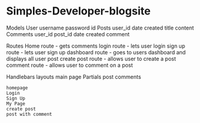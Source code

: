 # Simples-Developer-blogsite

Models
User
username
password
id
Posts
user_id
date created
title
content
Comments
user_id
post_id
date created
comment

Routes
Home route - gets comments
login route - lets user login
sign up route - lets user sign up
dashboard route - goes to users dashboard and displays all user post
create post route - allows user to create a post
comment route - allows user to comment on a post

Handlebars
layouts
main page
Partials
post
comments

    homepage
    Login
    Sign Up
    My Page
    create post
    post with comment
